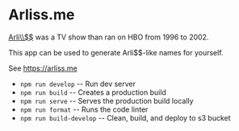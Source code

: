 # Arliss.me

[Arli\\\\\$\$](https://en.wikipedia.org/wiki/Arliss) was a TV show than ran on HBO from 1996 to 2002.

This app can be used to generate Arli\$\$-like names for yourself.

See <https://arliss.me>

- `npm run develop` -- Run dev server
- `npm run build` -- Creates a production build
- `npm run serve` -- Serves the production build locally
- `npm run format` -- Runs the code linter
- `npm run build-develop` -- Clean, build, and deploy to s3 bucket
